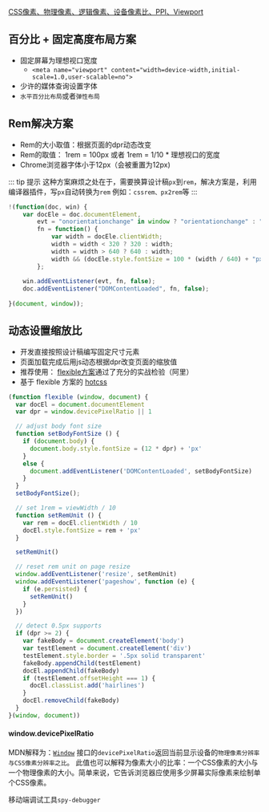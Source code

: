 [CSS像素、物理像素、逻辑像素、设备像素比、PPI、Viewport](https://github.com/jawil/blog/issues/21)

## 百分比 + 固定高度布局方案

+ 固定屏幕为理想视口宽度
  + `<meta name="viewport" content="width=device-width,initial-scale=1.0,user-scalable=no">`
+ 少许的媒体查询设置字体
+ `水平百分比布局`或者`弹性布局`

## Rem解决方案

+ Rem的大小取值：根据页面的dpr动态改变
+ Rem的取值： 1rem = 100px 或者 1rem = 1/10 * 理想视口的宽度
+ Chrome浏览器字体小于12px（会被重置为12px)

::: tip 提示
这种方案麻烦之处在于，需要换算设计稿`px`到`rem`，解决方案是，利用编译器插件，写`px`自动转换为`rem`
例如：`cssrem、px2rem`等
:::

```js
!(function(doc, win) {
    var docEle = doc.documentElement,
        evt = "onorientationchange" in window ? "orientationchange" : "resize",
        fn = function() {
            var width = docEle.clientWidth;
            width = width < 320 ? 320 : width;
            width = width > 640 ? 640 : width;
            width && (docEle.style.fontSize = 100 * (width / 640) + "px");
        };
     
    win.addEventListener(evt, fn, false);
    doc.addEventListener("DOMContentLoaded", fn, false);
 
}(document, window));
```



## 动态设置缩放比

+ 开发直接按照设计稿编写固定尺寸元素
+ 页面加载完成后用js动态根据dpr改变页面的缩放值
+ 推荐使用： [flexible方案](https://github.com/amfe/lib-flexible)通过了充分的实战检验（阿里）
+ 基于 flexible 方案的 [hotcss](https://github.com/imochen/hotcss)

```js
(function flexible (window, document) {
  var docEl = document.documentElement
  var dpr = window.devicePixelRatio || 1

  // adjust body font size
  function setBodyFontSize () {
    if (document.body) {
      document.body.style.fontSize = (12 * dpr) + 'px'
    }
    else {
      document.addEventListener('DOMContentLoaded', setBodyFontSize)
    }
  }
  setBodyFontSize();

  // set 1rem = viewWidth / 10
  function setRemUnit () {
    var rem = docEl.clientWidth / 10
    docEl.style.fontSize = rem + 'px'
  }

  setRemUnit()

  // reset rem unit on page resize
  window.addEventListener('resize', setRemUnit)
  window.addEventListener('pageshow', function (e) {
    if (e.persisted) {
      setRemUnit()
    }
  })

  // detect 0.5px supports
  if (dpr >= 2) {
    var fakeBody = document.createElement('body')
    var testElement = document.createElement('div')
    testElement.style.border = '.5px solid transparent'
    fakeBody.appendChild(testElement)
    docEl.appendChild(fakeBody)
    if (testElement.offsetHeight === 1) {
      docEl.classList.add('hairlines')
    }
    docEl.removeChild(fakeBody)
  }
}(window, document))
```

#### window.devicePixelRatio

MDN解释为：[`Window`](https://developer.mozilla.org/zh-CN/docs/Web/API/Window) 接口的`devicePixelRatio`返回当前显示设备的`物理像素分辨率与CSS像素分辨率之比`。 此值也可以解释为像素大小的比率：一个CSS像素的大小与一个物理像素的大小。简单来说，它告诉浏览器应使用多少屏幕实际像素来绘制单个CSS像素。

移动端调试工具`spy-debugger`